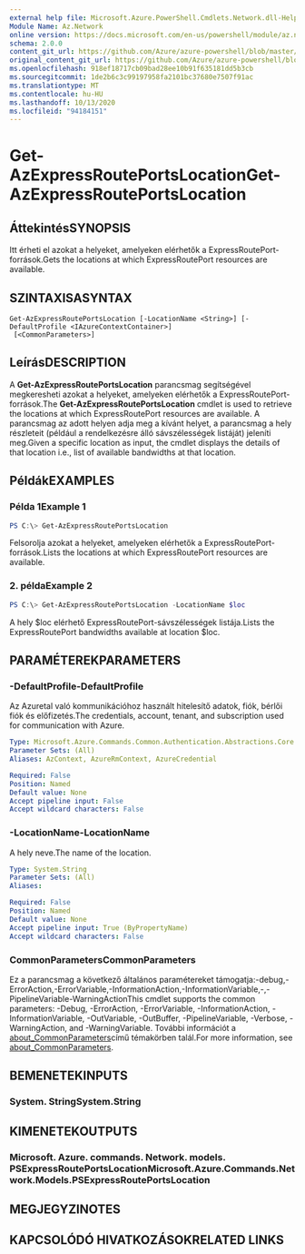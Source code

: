 ```yaml
---
external help file: Microsoft.Azure.PowerShell.Cmdlets.Network.dll-Help.xml
Module Name: Az.Network
online version: https://docs.microsoft.com/en-us/powershell/module/az.network/get-azexpressrouteportslocation
schema: 2.0.0
content_git_url: https://github.com/Azure/azure-powershell/blob/master/src/Network/Network/help/Get-AzExpressRoutePortsLocation.md
original_content_git_url: https://github.com/Azure/azure-powershell/blob/master/src/Network/Network/help/Get-AzExpressRoutePortsLocation.md
ms.openlocfilehash: 918ef18717cb09bad28ee10b91f635181dd5b3cb
ms.sourcegitcommit: 1de2b6c3c99197958fa2101bc37680e7507f91ac
ms.translationtype: MT
ms.contentlocale: hu-HU
ms.lasthandoff: 10/13/2020
ms.locfileid: "94184151"
---
```

# <span data-ttu-id="570e5-101">Get-AzExpressRoutePortsLocation</span><span class="sxs-lookup"><span data-stu-id="570e5-101">Get-AzExpressRoutePortsLocation</span></span>

## <span data-ttu-id="570e5-102">Áttekintés</span><span class="sxs-lookup"><span data-stu-id="570e5-102">SYNOPSIS</span></span>
<span data-ttu-id="570e5-103">Itt érheti el azokat a helyeket, amelyeken elérhetők a ExpressRoutePort-források.</span><span class="sxs-lookup"><span data-stu-id="570e5-103">Gets the locations at which ExpressRoutePort resources are available.</span></span>

## <span data-ttu-id="570e5-104">SZINTAXISA</span><span class="sxs-lookup"><span data-stu-id="570e5-104">SYNTAX</span></span>

```
Get-AzExpressRoutePortsLocation [-LocationName <String>] [-DefaultProfile <IAzureContextContainer>]
 [<CommonParameters>]
```

## <span data-ttu-id="570e5-105">Leírás</span><span class="sxs-lookup"><span data-stu-id="570e5-105">DESCRIPTION</span></span>
<span data-ttu-id="570e5-106">A **Get-AzExpressRoutePortsLocation** parancsmag segítségével megkeresheti azokat a helyeket, amelyeken elérhetők a ExpressRoutePort-források.</span><span class="sxs-lookup"><span data-stu-id="570e5-106">The **Get-AzExpressRoutePortsLocation** cmdlet is used to retrieve the locations at which ExpressRoutePort resources are available.</span></span> <span data-ttu-id="570e5-107">A parancsmag az adott helyen adja meg a kívánt helyet, a parancsmag a hely részleteit (például a rendelkezésre álló sávszélességek listáját) jeleníti meg.</span><span class="sxs-lookup"><span data-stu-id="570e5-107">Given a specific location as input, the cmdlet displays the details of that location i.e., list of available bandwidths at that location.</span></span>

## <span data-ttu-id="570e5-108">Példák</span><span class="sxs-lookup"><span data-stu-id="570e5-108">EXAMPLES</span></span>

### <span data-ttu-id="570e5-109">Példa 1</span><span class="sxs-lookup"><span data-stu-id="570e5-109">Example 1</span></span>
```powershell
PS C:\> Get-AzExpressRoutePortsLocation
```

<span data-ttu-id="570e5-110">Felsorolja azokat a helyeket, amelyeken elérhetők a ExpressRoutePort-források.</span><span class="sxs-lookup"><span data-stu-id="570e5-110">Lists the locations at which ExpressRoutePort resources are available.</span></span>

### <span data-ttu-id="570e5-111">2. példa</span><span class="sxs-lookup"><span data-stu-id="570e5-111">Example 2</span></span>
```powershell
PS C:\> Get-AzExpressRoutePortsLocation -LocationName $loc
```

<span data-ttu-id="570e5-112">A hely $loc elérhető ExpressRoutePort-sávszélességek listája.</span><span class="sxs-lookup"><span data-stu-id="570e5-112">Lists the ExpressRoutePort bandwidths available at location $loc.</span></span>

## <span data-ttu-id="570e5-113">PARAMÉTEREK</span><span class="sxs-lookup"><span data-stu-id="570e5-113">PARAMETERS</span></span>

### <span data-ttu-id="570e5-114">-DefaultProfile</span><span class="sxs-lookup"><span data-stu-id="570e5-114">-DefaultProfile</span></span>
<span data-ttu-id="570e5-115">Az Azuretal való kommunikációhoz használt hitelesítő adatok, fiók, bérlői fiók és előfizetés.</span><span class="sxs-lookup"><span data-stu-id="570e5-115">The credentials, account, tenant, and subscription used for communication with Azure.</span></span>

```yaml
Type: Microsoft.Azure.Commands.Common.Authentication.Abstractions.Core.IAzureContextContainer
Parameter Sets: (All)
Aliases: AzContext, AzureRmContext, AzureCredential

Required: False
Position: Named
Default value: None
Accept pipeline input: False
Accept wildcard characters: False
```

### <span data-ttu-id="570e5-116">-LocationName</span><span class="sxs-lookup"><span data-stu-id="570e5-116">-LocationName</span></span>
<span data-ttu-id="570e5-117">A hely neve.</span><span class="sxs-lookup"><span data-stu-id="570e5-117">The name of the location.</span></span>

```yaml
Type: System.String
Parameter Sets: (All)
Aliases:

Required: False
Position: Named
Default value: None
Accept pipeline input: True (ByPropertyName)
Accept wildcard characters: False
```

### <span data-ttu-id="570e5-118">CommonParameters</span><span class="sxs-lookup"><span data-stu-id="570e5-118">CommonParameters</span></span>
<span data-ttu-id="570e5-119">Ez a parancsmag a következő általános paramétereket támogatja:-debug,-ErrorAction,-ErrorVariable,-InformationAction,-InformationVariable,-,-PipelineVariable-WarningAction</span><span class="sxs-lookup"><span data-stu-id="570e5-119">This cmdlet supports the common parameters: -Debug, -ErrorAction, -ErrorVariable, -InformationAction, -InformationVariable, -OutVariable, -OutBuffer, -PipelineVariable, -Verbose, -WarningAction, and -WarningVariable.</span></span> <span data-ttu-id="570e5-120">További információt a [about_CommonParameters](http://go.microsoft.com/fwlink/?LinkID=113216)című témakörben talál.</span><span class="sxs-lookup"><span data-stu-id="570e5-120">For more information, see [about_CommonParameters](http://go.microsoft.com/fwlink/?LinkID=113216).</span></span>

## <span data-ttu-id="570e5-121">BEMENETEK</span><span class="sxs-lookup"><span data-stu-id="570e5-121">INPUTS</span></span>

### <span data-ttu-id="570e5-122">System. String</span><span class="sxs-lookup"><span data-stu-id="570e5-122">System.String</span></span>

## <span data-ttu-id="570e5-123">KIMENETEK</span><span class="sxs-lookup"><span data-stu-id="570e5-123">OUTPUTS</span></span>

### <span data-ttu-id="570e5-124">Microsoft. Azure. commands. Network. models. PSExpressRoutePortsLocation</span><span class="sxs-lookup"><span data-stu-id="570e5-124">Microsoft.Azure.Commands.Network.Models.PSExpressRoutePortsLocation</span></span>

## <span data-ttu-id="570e5-125">MEGJEGYZI</span><span class="sxs-lookup"><span data-stu-id="570e5-125">NOTES</span></span>

## <span data-ttu-id="570e5-126">KAPCSOLÓDÓ HIVATKOZÁSOK</span><span class="sxs-lookup"><span data-stu-id="570e5-126">RELATED LINKS</span></span>
